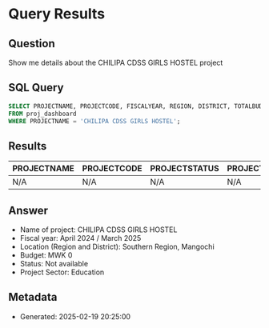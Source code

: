 # Query Results

## Question
Show me details about the CHILIPA CDSS GIRLS HOSTEL project

## SQL Query
```sql
SELECT PROJECTNAME, PROJECTCODE, FISCALYEAR, REGION, DISTRICT, TOTALBUDGET, PROJECTSTATUS, CONTRACTORNAME, STARTDATE, TOTALEXPENDITURETODATE, PROJECTSECTOR, FUNDINGSOURCE, LASTVISIT 
FROM proj_dashboard 
WHERE PROJECTNAME = 'CHILIPA CDSS GIRLS HOSTEL';
```

## Results
| PROJECTNAME | PROJECTCODE | PROJECTSTATUS | PROJECTSECTOR | REGION | DISTRICT | TOTALBUDGET | COMPLETIONPERCENTAGE |
| --- | --- | --- | --- | --- | --- | --- | --- |
| N/A | N/A | N/A | N/A | N/A | N/A | N/A | N/A |


## Answer
- Name of project: CHILIPA CDSS GIRLS HOSTEL
- Fiscal year: April 2024 / March 2025
- Location (Region and District): Southern Region, Mangochi
- Budget: MWK 0
- Status: Not available
- Project Sector: Education

## Metadata
- Generated: 2025-02-19 20:25:00

